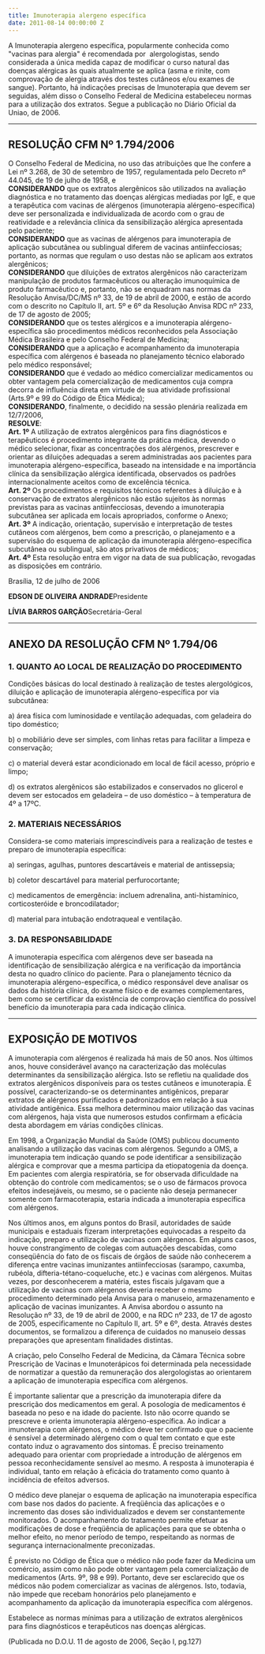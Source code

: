 ```yaml
---
title: Imunoterapia alergeno específica
date: 2011-08-14 00:00:00 Z
---
```


A Imunoterapia alergeno específica, popularmente conhecida como "vacinas para alergia" é recomendada por &nbsp;alergologistas, sendo considerada a única medida capaz de modificar o curso natural das doenças alérgicas às quais atualmente se aplica (asma e rinite, com comprovação de alergia através dos testes cutâneos e/ou exames de sangue). Portanto, há indicações precisas de Imunoterapia que devem ser seguidas, além disso o Conselho Federal de Medicina estabeleceu normas para a utilização dos extratos. Segue a publicação no Diário Oficial da Uniao, de 2006.

---

<div data-grid="center">
    <h2 data-cell="shrink">RESOLUÇÃO CFM Nº 1.794/2006</h2>
</div>

O Conselho Federal de Medicina, no uso das atribuições que lhe confere a Lei nº 3.268, de 30 de setembro de 1957, regulamentada pelo Decreto nº 44.045, de 19 de julho de 1958, e
    <br>**CONSIDERANDO** que os extratos alergênicos são utilizados na avaliação diagnóstica e no tratamento das doenças alérgicas mediadas por IgE, e que a terapêutica com vacinas de alérgenos (imunoterapia alérgeno-específica) deve ser personalizada e individualizada de acordo com o grau de reatividade e a relevância clínica da sensibilização alérgica apresentada pelo paciente;
    <br>**CONSIDERANDO** que as vacinas de alérgenos para imunoterapia de aplicação subcutânea ou sublingual diferem de vacinas antiinfecciosas; portanto, as normas que regulam o uso destas não se aplicam aos extratos alergênicos;
    <br>**CONSIDERANDO** que diluições de extratos alergênicos não caracterizam manipulação de produtos farmacêuticos ou alteração imunoquímica de produto farmacêutico e, portanto, não se enquadram nas normas da Resolução Anvisa/DC/MS nº 33, de 19 de abril de 2000, e estão de acordo com o descrito no Capítulo II, art. 5º e 6º da Resolução Anvisa RDC nº 233, de 17 de agosto de 2005;
    <br>**CONSIDERANDO** que os testes alérgicos e a imunoterapia alérgeno-específica são procedimentos médicos reconhecidos pela Associação Médica Brasileira e pelo Conselho Federal de Medicina;
    <br>**CONSIDERANDO** que a aplicação e acompanhamento da imunoterapia específica com alérgenos é baseada no planejamento técnico elaborado pelo médico responsável;
    <br>**CONSIDERANDO** que é vedado ao médico comercializar medicamentos ou obter vantagem pela comercialização de medicamentos cuja compra decorra de influência direta em virtude de sua atividade profissional (Arts.9º e 99 do Código de Ética Médica);
    <br>**CONSIDERANDO**, finalmente, o decidido na sessão plenária realizada em 12/7/2006,
    <br>**RESOLVE**:
    <br>**Art. 1º** A utilização de extratos alergênicos para fins diagnósticos e terapêuticos é procedimento integrante da prática médica, devendo o médico selecionar, fixar as concentrações dos alérgenos, prescrever e orientar as diluições adequadas a serem administradas aos pacientes para imunoterapia alérgeno-específica, baseado na intensidade e na importância clínica da sensibilização alérgica identificada, observados os padrões internacionalmente aceitos como de excelência técnica.
    <br>**Art. 2º** Os procedimentos e requisitos técnicos referentes à diluição e à conservação de extratos alergênicos não estão sujeitos às normas previstas para as vacinas antiinfecciosas, devendo a imunoterapia subcutânea ser aplicada em locais apropriados, conforme o Anexo;
    <br>**Art. 3º** A indicação, orientação, supervisão e interpretação de testes cutâneos com alérgenos, bem como a prescrição, o planejamento e a supervisão do esquema de aplicação da imunoterapia alérgeno-específica subcutânea ou sublingual, são atos privativos de médicos;
    <br>**Art. 4º** Esta resolução entra em vigor na data de sua publicação, revogadas as disposições em contrário.

<div class="wrapper" data-grid="end">
    <p data-cell="shrink">Brasília, 12 de julho de 2006</p>
</div>

<div class="wrapper" data-grid="">
    <p data-grid="column center"><strong>EDSON DE OLIVEIRA ANDRADE</strong><span>Presidente</span></p>
    <p data-grid="column center"><strong>LÍVIA BARROS GARÇÃO</strong><span>Secretária-Geral</span></p>
</div>

---

<div data-grid="center">
    <h2 data-cell="shrink">ANEXO DA RESOLUÇÃO CFM Nº 1.794/06</h2>
</div>

### 1. QUANTO AO LOCAL DE REALIZAÇÃO DO PROCEDIMENTO

Condições básicas do local destinado à realização de testes alergológicos, diluição e aplicação de imunoterapia alérgeno-específica por via subcutânea:

a) área física com luminosidade e ventilação adequadas, com geladeira do tipo doméstico;

b) o mobiliário deve ser simples, com linhas retas para facilitar a limpeza e conservação;

c) o material deverá estar acondicionado em local de fácil acesso, próprio e limpo;

d) os extratos alergênicos são estabilizados e conservados no glicerol e devem ser estocados em geladeira – de uso doméstico – à temperatura de 4º a 17ºC.

### 2. MATERIAIS NECESSÁRIOS

Considera-se como materiais imprescindíveis para a realização de testes e preparo de imunoterapia específica:

a) seringas, agulhas, puntores descartáveis e material de antissepsia;

b) coletor descartável para material perfurocortante;

c) medicamentos de emergência: incluem adrenalina, anti-histamínico, corticosteróide e broncodilatador;

d) material para intubação endotraqueal e ventilação.

### 3. DA RESPONSABILIDADE

A imunoterapia específica com alérgenos deve ser baseada na identificação de sensibilização alérgica e na verificação da importância desta no quadro clínico do paciente. Para o planejamento técnico da imunoterapia alérgeno-específica, o médico responsável deve analisar os dados da história clínica, do exame físico e de exames complementares, bem como se certificar da existência de comprovação científica do possível benefício da imunoterapia para cada indicação clínica.

---

<div data-grid="center">
    <h2 data-cell="shrink">EXPOSIÇÃO DE MOTIVOS</h2>
</div>

A imunoterapia com alérgenos é realizada há mais de 50 anos. Nos últimos anos, houve considerável avanço na caracterização das moléculas determinantes da sensibilização alérgica. Isto se refletiu na qualidade dos extratos alergênicos disponíveis para os testes cutâneos e imunoterapia. É possível, caracterizando-se os determinantes antigênicos, preparar extratos de alérgenos purificados e padronizados em relação à sua atividade antigênica. Essa melhora determinou maior utilização das vacinas com alérgenos, haja vista que numerosos estudos confirmam a eficácia desta abordagem em várias condições clínicas.

Em 1998, a Organização Mundial da Saúde (OMS) publicou documento analisando a utilização das vacinas com alérgenos. Segundo a OMS, a imunoterapia tem indicação quando se pode identificar a sensibilização alérgica e comprovar que a mesma participa da etiopatogenia da doença. Em pacientes com alergia respiratória, se for observada dificuldade na obtenção do controle com medicamentos; se o uso de fármacos provoca efeitos indesejáveis, ou mesmo, se o paciente não deseja permanecer somente com farmacoterapia, estaria indicada a imunoterapia específica com alérgenos.

Nos últimos anos, em alguns pontos do Brasil, autoridades de saúde municipais e estaduais fizeram interpretações equivocadas a respeito da indicação, preparo e utilização de vacinas com alérgenos. Em alguns casos, houve constrangimento de colegas com autuações descabidas, como conseqüência do fato de os fiscais de órgãos de saúde não conhecerem a diferença entre vacinas imunizantes antiinfecciosas (sarampo, caxumba, rubéola, difteria-tétano-coqueluche, etc.) e vacinas com alérgenos. Muitas vezes, por desconhecerem a matéria, estes fiscais julgavam que a utilização de vacinas com alérgenos deveria receber o mesmo procedimento determinado pela Anvisa para o manuseio, armazenamento e aplicação de vacinas imunizantes. A Anvisa abordou o assunto na Resolução nº 33, de 19 de abril de 2000, e na RDC nº 233, de 17 de agosto de 2005, especificamente no Capítulo II, art. 5º e 6º, desta. Através destes documentos, se formalizou a diferença de cuidados no manuseio dessas preparações que apresentam finalidades distintas.

A criação, pelo Conselho Federal de Medicina, da Câmara Técnica sobre Prescrição de Vacinas e Imunoterápicos foi determinada pela necessidade de normatizar a questão da remuneração dos alergologistas ao orientarem a aplicação de imunoterapia específica com alérgenos.

É importante salientar que a prescrição da imunoterapia difere da prescrição dos medicamentos em geral. A posologia de medicamentos é baseada no peso e na idade do paciente. Isto não ocorre quando se prescreve e orienta imunoterapia alérgeno-específica. Ao indicar a imunoterapia com alérgenos, o médico deve ter confirmado que o paciente é sensível a determinado alérgeno com o qual tem contato e que este contato induz o agravamento dos sintomas. É preciso treinamento adequado para orientar com propriedade a introdução de alérgenos em pessoa reconhecidamente sensível ao mesmo. A resposta à imunoterapia é individual, tanto em relação à eficácia do tratamento como quanto à incidência de efeitos adversos.

O médico deve planejar o esquema de aplicação na imunoterapia específica com base nos dados do paciente. A freqüência das aplicações e o incremento das doses são individualizados e devem ser constantemente monitorados. O acompanhamento do tratamento permite efetuar as modificações de dose e freqüência de aplicações para que se obtenha o melhor efeito, no menor período de tempo, respeitando as normas de segurança internacionalmente preconizadas.

É previsto no Código de Ética que o médico não pode fazer da Medicina um comércio, assim como não pode obter vantagem pela comercialização de medicamentos (Arts. 9º, 98 e 99). Portanto, deve ser esclarecido que os médicos não podem comercializar as vacinas de alérgenos. Isto, todavia, não impede que recebam honorários pelo planejamento e acompanhamento da aplicação da imunoterapia específica com alérgenos.

Estabelece as normas mínimas para a utilização de extratos alergênicos para fins diagnósticos e terapêuticos nas doenças alérgicas.

(Publicada no D.O.U. 11 de agosto de 2006, Seção I, pg.127)
